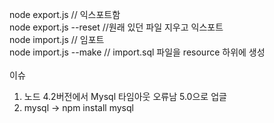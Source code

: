node export.js // 익스포트함 <br>
node export.js --reset //원래 있던 파일 지우고 익스포트 <br>
node import.js // 임포트 <br>
node import.js --make // import.sql 파일을 resource 하위에 생성 <br>
<br>
이슈<br>
1. 노드 4.2버전에서 Mysql 타임아웃 오류남 5.0으로 업글<br>
2. mysql -> npm install mysql<br>